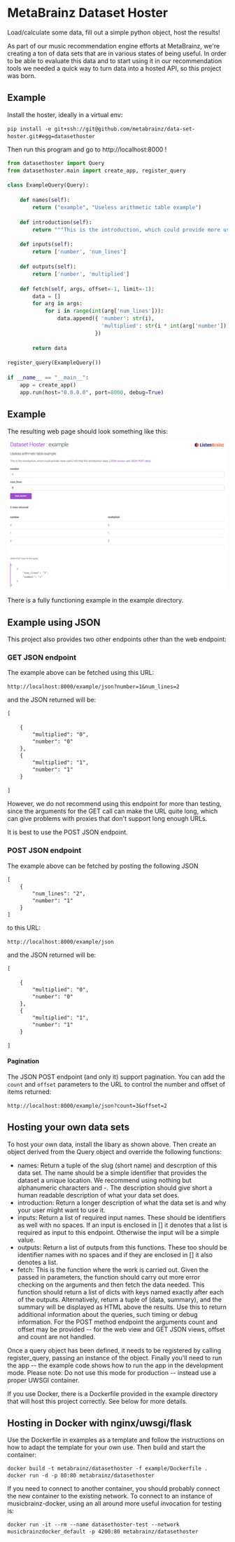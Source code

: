 # MetaBrainz Dataset Hoster

Load/calculate some data, fill out a simple python object, host the results!

As part of our music recommendation engine efforts at MetaBrainz, we're creating a ton of
data sets that are in various states of being useful. In order to be able to evaluate
this data and to start using it in our recommendation tools we needed a quick
way to turn data into a hosted API, so this project was born.

Example
-------

Install the hoster, ideally in a virtual env:

```pip install -e git+ssh://git@github.com/metabrainz/data-set-hoster.git#egg=datasethoster```

Then run this program and go to http://localhost:8000 !

```python
from datasethoster import Query
from datasethoster.main import create_app, register_query

class ExampleQuery(Query):

    def names(self):
        return ("example", "Useless arithmetic table example")

    def introduction(self):
        return """This is the introduction, which could provide more useful info that this introduction does."""

    def inputs(self):
        return ['number', 'num_lines']

    def outputs(self):
        return ['number', 'multiplied']

    def fetch(self, args, offset=-1, limit=-1):
        data = []
        for arg in args:
            for i in range(int(arg['num_lines'])):
                data.append({ 'number': str(i),
                              'multiplied': str(i * int(arg['number']))
                            })

        return data

register_query(ExampleQuery())

if __name__ == "__main__":
    app = create_app()
    app.run(host="0.0.0.0", port=8000, debug=True)
```

Example
-------

The resulting web page should look something like this:

![Demo web page](/misc/web-page.png)

There is a fully functioning example in the example directory.

Example using JSON
------------------

This project also provides two other endpoints other than the web endpoint:

### GET JSON endpoint

The example above can be fetched using this URL:

```http://localhost:8000/example/json?number=1&num_lines=2```

and the JSON returned will be:

```
[

    {
        "multiplied": "0",
        "number": "0"
    },
    {
        "multiplied": "1",
        "number": "1"
    }

]
```

However, we do not recommend using this endpoint for more than testing,
since the arguments for the GET call can make the URL quite long, which can
give problems with proxies that don't support long enough URLs.

It is best to use the POST JSON endpoint.


### POST JSON endpoint

The example above can be fetched by posting the following JSON

```
[
    {
        "num_lines": "2",
        "number": "1"
    }
]
```

to this URL:

```http://localhost:8000/example/json```

and the JSON returned will be:

```
[

    {
        "multiplied": "0",
        "number": "0"
    },
    {
        "multiplied": "1",
        "number": "1"
    }

]
```

#### Pagination

The JSON POST endpoint (and only it) support pagination. You can add the ```count``` 
and ```offset``` parameters to the URL to control the number and offset
of items returned:

```http://localhost:8000/example/json?count=3&offset=2```


Hosting your own data sets
--------------------------

To host your own data, install the libary as shown above. Then create an object
derived from the Query object and override the following functions:

* names: Return a tuple of the slug (short name) and descrption of this data set. 
         The name should be a simple identifier that provides the dataset a unique 
         location. We recommend using nothing but alphanumeric characters and -.
         The description should give short a human readable description of what your
         data set does.
* introduction: Return a longer description of what the data set is and why your
                user might want to use it.
* inputs: Return a list of required input names. These should be identifiers as well
          with no spaces. If an input is enclosed in [] it denotes that
          a list is required as input to this endpoint. Otherwise the input
          will be a simple value.
* outputs: Return a list of outputs from this functions. These too should be
           identifier names with no spaces and if they are enclosed in []
           it also denotes a list.
* fetch: This is the function where the work is carried out. Given the
         passed in parameters, the function should carry out more error checking
         on the arguments and then fetch the data needed. This function should
         return a list of dicts with keys named exactly after each of the
         outputs.
         Alternatively, return a tuple of (data, summary), and the summary will
         be displayed as HTML above the results. Use this to return additional
         information about the queries, such timing or debug information.
         For the POST method endpoint the arguments count and
         offset may be provided -- for the web view and GET JSON views, offset
         and count are not handled.

Once a query object has been defined, it needs to be registered by calling
register_query, passing an instance of the object. Finally you'll need to 
run the app -- the example code shows how to run the app in the development mode.
Please note: Do not use this mode for production -- instead use a proper UWSGI 
container.

If you use Docker, there is a Dockerfile provided in the example directory that
will host this project correctly. See below for more details.


Hosting in Docker with nginx/uwsgi/flask
----------------------------------------

Use the Dockerfile in examples as a template and follow the instructions on how to adapt
the template for your own use. Then build and start the container:

```
docker build -t metabrainz/datasethoster -f example/Dockerfile .
docker run -d -p 80:80 metabrainz/datasethoster
```

If you need to connect to another container, you should probably connect the new container 
to the existing network. To connect to an instance of musicbrainz-docker, using an all around more useful 
invocation for testing is:

```
docker run -it --rm --name datasethoster-test --network musicbrainzdocker_default -p 4200:80 metabrainz/datasethoster
```
